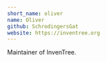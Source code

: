 ```yaml
---
short_name: oliver
name: Oliver
github: SchrodingersGat
website: https://inventree.org
---
```

Maintainer of InvenTree.
